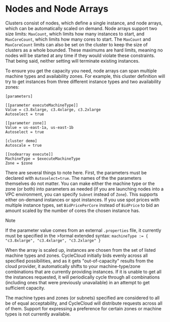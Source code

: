 # Nodes and Node Arrays

Clusters consist of nodes, which define a single instance, and node arrays, which can be automatically scaled on demand. Node arrays support two size limits: ``MaxCount``, which limits how many instances to start, and ``MaxCoreCount``, which limits how many cores to start. The ``MaxCount`` and ``MaxCoreCount`` limits can also be set on the cluster to keep the size of clusters as a whole bounded. These maximums are hard limits, meaning no nodes will be started at any time if they would violate these constraints. That being said, neither setting will terminate existing instances.

To ensure you get the capacity you need, node arrays can span multiple machine types and availability zones. For example, this cluster definition will try to get instances from three different instance types and two availability zones:

    [parameters]

    [[parameter executeMachineType]]
    Value = c3.8xlarge, c3.4xlarge, c3.2xlarge
    Autoselect = true

    [[parameter zone]]
    Value = us-east-1a, us-east-1b
    Autoselect = true

    [cluster demo]
    Autoscale = true

    [[nodearray execute]]
    MachineType = $executeMachineType
    Zone = $zone

There are several things to note here. First, the parameters must be declared with ``Autoselect=true``. The names of the the parameters themselves do not matter. You can make either the machine type or the zone (or both) into parameters as needed (if you are launching nodes into a VPC environment, you can specify ``Subnet`` instead of ``Zone``). This supports either on-demand instances or spot instances. If you use spot prices with multiple instance types, set ``BidPricePerCore`` instead of ``BidPrice`` to bid an amount scaled by the number of cores the chosen instance has.

>[!Note]
>If the parameter value comes from an external `.properties` file, it currently must be specified in the >formal extended syntax: `machineType := { "c3.8xlarge", "c3.4xlarge", "c3.2xlarge" }`

When the array is scaled up, instances are chosen from the set of listed machine types and zones.
CycleCloud initially bids evenly across all specified possibilities, and as it gets "out-of-capacity"
results from the cloud provider, it automatically shifts to your machine-type/zone combinations
that are currently providing instances. If it is unable to get all the instances requested,
it will periodically cycle through all combinations (including ones that were previously unavailable)
in an attempt to get sufficient capacity.

The machine types and zones (or subnets) specified are considered to all be of equal acceptability,
and CycleCloud will distribute requests across all of them. Support for expressing a
preference for certain zones or machine types is not currently available.
